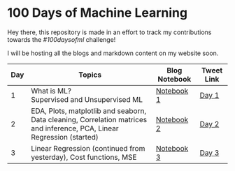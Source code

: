 # 100 Days of Machine Learning


Hey there, this repository is made in an effort to track my contributions towards the *#100daysofml* challenge!

I will be hosting all the blogs and markdown content on my website soon.

| Day | Topics | Blog Notebook | Tweet Link |
| ---- | --- | --------- | ---------- |
| 1    | What is ML? <br> Supervised and Unsupervised ML | [Notebook 1](https://github.com/snowclipsed/100daysofml/blob/main/Day%201/Day%201.ipynb) | [Day 1](https://twitter.com/snowclipsed/status/1659999216561963008?s=20) |
| 2    | EDA, Plots, matplotlib and seaborn, Data cleaning, Correlation matrices and inference, PCA, Linear Regression (started) | [Notebook 2](https://github.com/snowclipsed/100daysofml/blob/main/Day%202/Day%202.ipynb) | [Day 2](https://twitter.com/snowclipsed/status/1660352300492390400?s=20) |
| 3    | Linear Regression (continued from yesterday), Cost functions, MSE | [Notebook 3](https://github.com/snowclipsed/100daysofml/blob/main/Day%203/Day%203.ipynb) | [Day 3](https://twitter.com/snowclipsed/status/1660716344239869952?s=20) |
